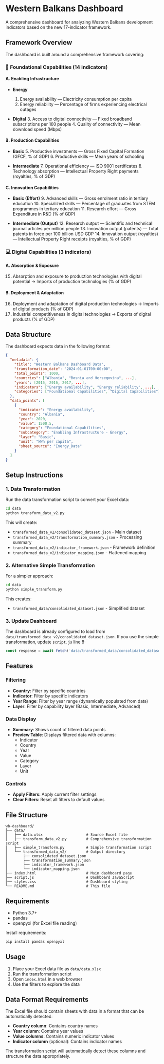 # Western Balkans Dashboard

A comprehensive dashboard for analyzing Western Balkans development indicators based on the new 17-indicator framework.

## Framework Overview

The dashboard is built around a comprehensive framework covering:

### 🧩 Foundational Capabilities (14 indicators)

#### A. Enabling Infrastructure
- **Energy**
  1. Energy availability — Electricity consumption per capita
  2. Energy reliability — Percentage of firms experiencing electrical outages

- **Digital**
  3. Access to digital connectivity — Fixed broadband subscriptions per 100 people
  4. Quality of connectivity — Mean download speed (Mbps)

#### B. Production Capabilities
- **Basic**
  5. Productive investments — Gross Fixed Capital Formation (GFCF, % of GDP)
  6. Productive skills — Mean years of schooling

- **Intermediate**
  7. Operational efficiency — ISO 9001 certificates
  8. Technology absorption — Intellectual Property Right payments (royalties, % of GDP)

#### C. Innovation Capabilities
- **Basic (Effort)**
  9. Advanced skills — Gross enrolment ratio in tertiary education
  10. Specialized skills — Percentage of graduates from STEM programmes in tertiary education
  11. Research effort — Gross Expenditure in R&D (% of GDP)

- **Intermediate (Output)**
  12. Research output — Scientific and technical journal articles per million people
  13. Innovation output (patents) — Total patents in force per 100 billion USD GDP
  14. Innovation output (royalties) — Intellectual Property Right receipts (royalties, % of GDP)

### 💻 Digital Capabilities (3 indicators)

#### A. Absorption & Exposure
15. Absorption and exposure to production technologies with digital potential → Imports of production technologies (% of GDP)

#### B. Deployment & Adaptation
16. Deployment and adaptation of digital production technologies → Imports of digital products (% of GDP)
17. Industrial competitiveness in digital technologies → Exports of digital products (% of GDP)

## Data Structure

The dashboard expects data in the following format:

```json
{
  "metadata": {
    "title": "Western Balkans Dashboard Data",
    "transformation_date": "2024-01-01T00:00:00",
    "total_points": 1000,
    "countries": ["Albania", "Bosnia and Herzegovina", ...],
    "years": [2015, 2016, 2017, ...],
    "indicators": ["Energy availability", "Energy reliability", ...],
    "categories": ["Foundational Capabilities", "Digital Capabilities"]
  },
  "data_points": [
    {
      "indicator": "Energy availability",
      "country": "Albania",
      "year": 2020,
      "value": 1500.5,
      "category": "Foundational Capabilities",
      "subcategory": "Enabling Infrastructure - Energy",
      "layer": "Basic",
      "unit": "kWh per capita",
      "sheet_source": "Energy_Data"
    }
  ]
}
```

## Setup Instructions

### 1. Data Transformation

Run the data transformation script to convert your Excel data:

```bash
cd data
python transform_data_v2.py
```

This will create:
- `transformed_data_v2/consolidated_dataset.json` - Main dataset
- `transformed_data_v2/transformation_summary.json` - Processing summary
- `transformed_data_v2/indicator_framework.json` - Framework definition
- `transformed_data_v2/indicator_mapping.json` - Flattened mapping

### 2. Alternative Simple Transformation

For a simpler approach:

```bash
cd data
python simple_transform.py
```

This creates:
- `transformed_data/consolidated_dataset.json` - Simplified dataset

### 3. Update Dashboard

The dashboard is already configured to load from `data/transformed_data_v2/consolidated_dataset.json`. If you use the simple transformation, update `script.js` line 8:

```javascript
const response = await fetch('data/transformed_data/consolidated_dataset.json');
```

## Features

### Filtering
- **Country**: Filter by specific countries
- **Indicator**: Filter by specific indicators
- **Year Range**: Filter by year range (dynamically populated from data)
- **Layer**: Filter by capability layer (Basic, Intermediate, Advanced)

### Data Display
- **Summary**: Shows count of filtered data points
- **Preview Table**: Displays filtered data with columns:
  - Indicator
  - Country
  - Year
  - Value
  - Category
  - Layer
  - Unit

### Controls
- **Apply Filters**: Apply current filter settings
- **Clear Filters**: Reset all filters to default values

## File Structure

```
wb-dashboard/
├── data/
│   ├── data.xlsx                    # Source Excel file
│   ├── transform_data_v2.py         # Comprehensive transformation script
│   ├── simple_transform.py          # Simple transformation script
│   └── transformed_data_v2/         # Output directory
│       ├── consolidated_dataset.json
│       ├── transformation_summary.json
│       ├── indicator_framework.json
│       └── indicator_mapping.json
├── index.html                       # Main dashboard page
├── script.js                        # Dashboard JavaScript
├── styles.css                       # Dashboard styling
└── README.md                        # This file
```

## Requirements

- Python 3.7+
- pandas
- openpyxl (for Excel file reading)

Install requirements:
```bash
pip install pandas openpyxl
```

## Usage

1. Place your Excel data file as `data/data.xlsx`
2. Run the transformation script
3. Open `index.html` in a web browser
4. Use the filters to explore the data

## Data Format Requirements

The Excel file should contain sheets with data in a format that can be automatically detected:

- **Country column**: Contains country names
- **Year column**: Contains year values
- **Value columns**: Contains numeric indicator values
- **Indicator column** (optional): Contains indicator names

The transformation script will automatically detect these columns and structure the data appropriately.
